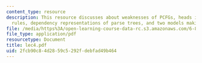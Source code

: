 ```yaml
---
content_type: resource
description: This resource discusses about weaknesses of PCFGs, heads in context-free
  rules, dependency representations of parse trees, and two models making use of dependencies.
file: /media/https%3A/open-learning-course-data-rc.s3.amazonaws.com/6-864-advanced-natural-language-processing-fall-2005/2fcb90c84d2859c5292fdebfad49b464_lec4.pdf
file_type: application/pdf
resourcetype: Document
title: lec4.pdf
uid: 2fcb90c8-4d28-59c5-292f-debfad49b464
---
```

